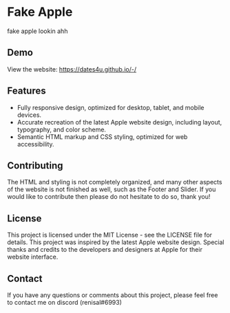 # Fake Apple
fake apple lookin ahh

## Demo
View the website: https://dates4u.github.io/-/

## Features
- Fully responsive design, optimized for desktop, tablet, and mobile devices.
- Accurate recreation of the latest Apple website design, including layout, typography, and color scheme.
- Semantic HTML markup and CSS styling, optimized for web accessibility.
## Contributing
The HTML and styling is not completely organized, and many other aspects of the website is not finished as well, such as the Footer and Slider. If you would like to contribute then please do not hesitate to do so, thank you!

## License
This project is licensed under the MIT License - see the LICENSE file for details.
This project was inspired by the latest Apple website design. 
Special thanks and credits to the developers and designers at Apple for their website interface.

## Contact
If you have any questions or comments about this project, please feel free to contact me on discord (renisal#6993)
